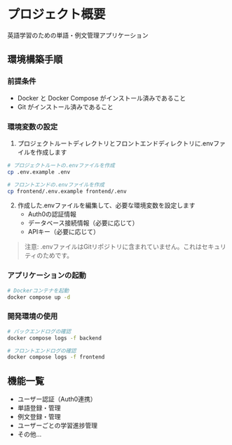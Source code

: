 # プロジェクト概要

英語学習のための単語・例文管理アプリケーション

## 環境構築手順

### 前提条件
- Docker と Docker Compose がインストール済みであること
- Git がインストール済みであること

### 環境変数の設定

1. プロジェクトルートディレクトリとフロントエンドディレクトリに.envファイルを作成します

```bash
# プロジェクトルートの.envファイルを作成
cp .env.example .env

# フロントエンドの.envファイルを作成
cp frontend/.env.example frontend/.env
```

2. 作成した.envファイルを編集して、必要な環境変数を設定します
   - Auth0の認証情報
   - データベース接続情報（必要に応じて）
   - APIキー（必要に応じて）

> 注意: .envファイルはGitリポジトリに含まれていません。これはセキュリティのためです。

### アプリケーションの起動

```bash
# Dockerコンテナを起動
docker compose up -d
```

### 開発環境の使用

```bash
# バックエンドログの確認
docker compose logs -f backend

# フロントエンドログの確認
docker compose logs -f frontend
```

## 機能一覧

- ユーザー認証（Auth0連携）
- 単語登録・管理
- 例文登録・管理
- ユーザーごとの学習進捗管理
- その他... 
